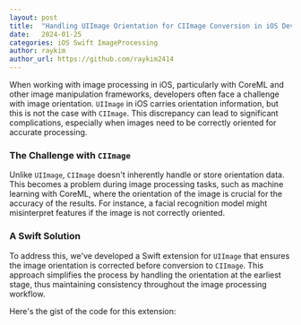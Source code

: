 ```yaml
---
layout: post
title:  "Handling UIImage Orientation for CIImage Conversion in iOS Development"
date:   2024-01-25
categories: iOS Swift ImageProcessing
author: raykim
author_url: https://github.com/raykim2414
---
```


When working with image processing in iOS, particularly with CoreML and other image manipulation frameworks, developers often face a challenge with image orientation. 
`UIImage` in iOS carries orientation information, but this is not the case with `CIImage`. 
This discrepancy can lead to significant complications, especially when images need to be correctly oriented for accurate processing.

### The Challenge with `CIImage`

Unlike `UIImage`, `CIImage` doesn't inherently handle or store orientation data. This becomes a problem during image processing tasks, such as machine learning with CoreML, where the orientation of the image is crucial for the accuracy of the results. For instance, a facial recognition model might misinterpret features if the image is not correctly oriented.

### A Swift Solution

To address this, we've developed a Swift extension for `UIImage` that ensures the image orientation is corrected before conversion to `CIImage`. This approach simplifies the process by handling the orientation at the earliest stage, thus maintaining consistency throughout the image processing workflow.

Here's the gist of the code for this extension:

<script src="https://gist.github.com/raykim2414/d4301a08bb5cce22dcff69dee0e5d6cf.js"></script>
